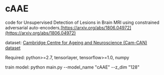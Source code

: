# cAAE

code for Unsupervised Detection of Lesions in Brain MRI using constrained adversarial auto-encoders,[https://arxiv.org/abs/1806.04972](https://arxiv.org/abs/1806.04972)

dataset: [Cambridge Centre for Ageing and Neuroscience (Cam-CAN) dataset](http://www.cam-can.org/index.php?content=dataset) 

Required: python>=2.7, tensorlayer, tensorflow>=1.0, numpy

train model:  python main.py --model_name "cAAE" --z_dim "128"
